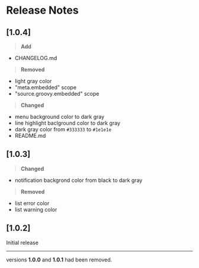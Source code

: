 # Release Notes

## [1.0.4]

>**Add**

- CHANGELOG.md

>**Removed**

- light gray color
- "meta.embedded" scope
- "source.groovy.embedded" scope

>**Changed**

- menu background color to dark gray
- line highlight baclground color to dark gray
- dark gray color from `#333333` to `#1e1e1e`
- README.md

## [1.0.3]

>**Changed**

- notification backgrond color from black to dark gray

>**Removed**

- list error color
- list warning color

## [1.0.2]

Initial release

***

versions **1.0.0** and **1.0.1** had been removed.
